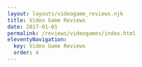```yaml
---
layout: layouts/videogame_reviews.njk
title: Video Game Reviews
date: 2017-01-01
permalink: /reviews/videogames/index.html
eleventyNavigation:
  key: Video Game Reviews
  order: 4
---
```

